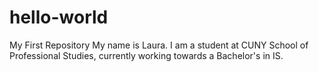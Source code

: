 # hello-world
My First Repository
My name is Laura. I am a student at CUNY School of Professional Studies, currently working towards a Bachelor's in IS.
